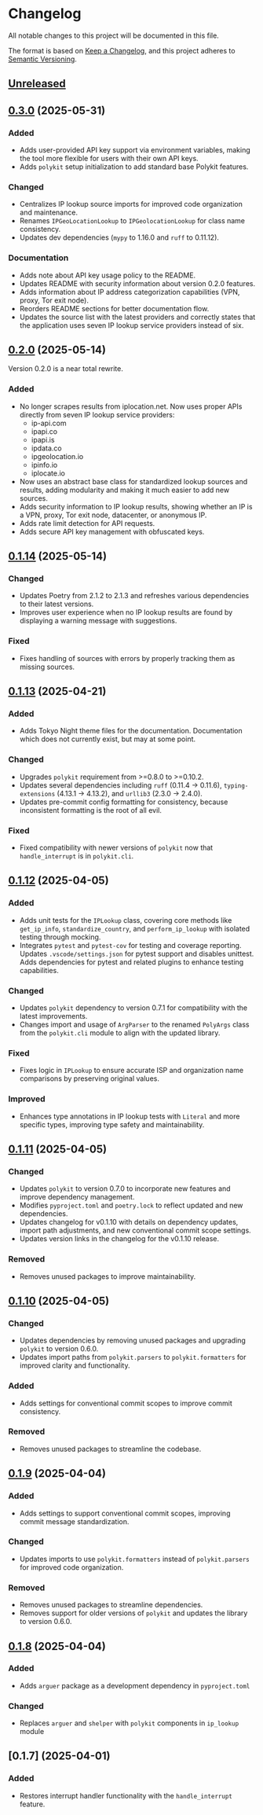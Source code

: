 # Changelog

All notable changes to this project will be documented in this file.

The format is based on [Keep a Changelog], and this project adheres to [Semantic Versioning].

## [Unreleased]

## [0.3.0] (2025-05-31)

### Added

- Adds user-provided API key support via environment variables, making the tool more flexible for users with their own API keys.
- Adds `polykit` setup initialization to add standard base Polykit features.

### Changed

- Centralizes IP lookup source imports for improved code organization and maintenance.
- Renames `IPGeoLocationLookup` to `IPGeolocationLookup` for class name consistency.
- Updates dev dependencies (`mypy` to 1.16.0 and `ruff` to 0.11.12).

### Documentation

- Adds note about API key usage policy to the README.
- Updates README with security information about version 0.2.0 features.
- Adds information about IP address categorization capabilities (VPN, proxy, Tor exit node).
- Reorders README sections for better documentation flow.
- Updates the source list with the latest providers and correctly states that the application uses seven IP lookup service providers instead of six.

## [0.2.0] (2025-05-14)

Version 0.2.0 is a near total rewrite.

### Added

- No longer scrapes results from iplocation.net. Now uses proper APIs directly from seven IP lookup service providers:
  - ip-api.com
  - ipapi.co
  - ipapi.is
  - ipdata.co
  - ipgeolocation.io
  - ipinfo.io
  - iplocate.io
- Now uses an abstract base class for standardized lookup sources and results, adding modularity and making it much easier to add new sources.
- Adds security information to IP lookup results, showing whether an IP is a VPN, proxy, Tor exit node, datacenter, or anonymous IP.
- Adds rate limit detection for API requests.
- Adds secure API key management with obfuscated keys.

## [0.1.14] (2025-05-14)

### Changed

- Updates Poetry from 2.1.2 to 2.1.3 and refreshes various dependencies to their latest versions.
- Improves user experience when no IP lookup results are found by displaying a warning message with suggestions.

### Fixed

- Fixes handling of sources with errors by properly tracking them as missing sources.

## [0.1.13] (2025-04-21)

### Added

- Adds Tokyo Night theme files for the documentation. Documentation which does not currently exist, but may at some point.

### Changed

- Upgrades `polykit` requirement from >=0.8.0 to >=0.10.2.
- Updates several dependencies including `ruff` (0.11.4 → 0.11.6), `typing-extensions` (4.13.1 → 4.13.2), and `urllib3` (2.3.0 → 2.4.0).
- Updates pre-commit config formatting for consistency, because inconsistent formatting is the root of all evil.

### Fixed

- Fixed compatibility with newer versions of `polykit` now that `handle_interrupt` is in `polykit.cli`.

## [0.1.12] (2025-04-05)

### Added

- Adds unit tests for the `IPLookup` class, covering core methods like `get_ip_info`, `standardize_country`, and `perform_ip_lookup` with isolated testing through mocking.
- Integrates `pytest` and `pytest-cov` for testing and coverage reporting. Updates `.vscode/settings.json` for pytest support and disables unittest. Adds dependencies for pytest and related plugins to enhance testing capabilities.

### Changed

- Updates `polykit` dependency to version 0.7.1 for compatibility with the latest improvements.
- Changes import and usage of `ArgParser` to the renamed `PolyArgs` class from the `polykit.cli` module to align with the updated library.

### Fixed

- Fixes logic in `IPLookup` to ensure accurate ISP and organization name comparisons by preserving original values.

### Improved

- Enhances type annotations in IP lookup tests with `Literal` and more specific types, improving type safety and maintainability.

## [0.1.11] (2025-04-05)

### Changed

- Updates `polykit` to version 0.7.0 to incorporate new features and improve dependency management.
- Modifies `pyproject.toml` and `poetry.lock` to reflect updated and new dependencies.
- Updates changelog for v0.1.10 with details on dependency updates, import path adjustments, and new conventional commit scope settings.
- Updates version links in the changelog for the v0.1.10 release.

### Removed

- Removes unused packages to improve maintainability.

## [0.1.10] (2025-04-05)

### Changed

- Updates dependencies by removing unused packages and upgrading `polykit` to version 0.6.0.
- Updates import paths from `polykit.parsers` to `polykit.formatters` for improved clarity and functionality.

### Added

- Adds settings for conventional commit scopes to improve commit consistency.

### Removed

- Removes unused packages to streamline the codebase.

## [0.1.9] (2025-04-04)

### Added

- Adds settings to support conventional commit scopes, improving commit message standardization.

### Changed

- Updates imports to use `polykit.formatters` instead of `polykit.parsers` for improved code organization.

### Removed

- Removes unused packages to streamline dependencies.
- Removes support for older versions of `polykit` and updates the library to version 0.6.0.

## [0.1.8] (2025-04-04)

### Added

- Adds `arguer` package as a development dependency in `pyproject.toml`

### Changed

- Replaces `arguer` and `shelper` with `polykit` components in `ip_lookup` module

## [0.1.7] (2025-04-01)

### Added

- Restores interrupt handler functionality with the `handle_interrupt` feature.

<!-- Links -->
[Keep a Changelog]: https://keepachangelog.com/en/1.1.0/
[Semantic Versioning]: https://semver.org/spec/v2.0.0.html

<!-- Versions -->
[unreleased]: https://github.com/dannystewart/iplooker/compare/v0.3.0...HEAD
[0.3.0]: https://github.com/dannystewart/iplooker/compare/v0.2.0...v0.3.0
[0.2.0]: https://github.com/dannystewart/iplooker/compare/v0.1.14...v0.2.0
[0.1.14]: https://github.com/dannystewart/iplooker/compare/v0.1.13...v0.1.14
[0.1.13]: https://github.com/dannystewart/iplooker/compare/v0.1.12...v0.1.13
[0.1.12]: https://github.com/dannystewart/iplooker/compare/v0.1.11...v0.1.12
[0.1.11]: https://github.com/dannystewart/iplooker/compare/v0.1.10...v0.1.11
[0.1.10]: https://github.com/dannystewart/iplooker/compare/v0.1.9...v0.1.10
[0.1.9]: https://github.com/dannystewart/iplooker/releases/tag/v0.1.9
[0.1.8]: https://github.com/dannystewart/iplooker/releases/tag/v0.1.8
